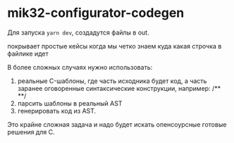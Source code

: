 # mik32-configurator-codegen

Для запуска `yarn dev`, создадутся файлы в out.

покрывает простые кейсы когда мы четко знаем куда какая строчка в файлике идет

В более сложных случаях нужно использовать:

1) реальные C-шаблоны, где часть исходника будет код, а часть заранее оговоренные синтаксические конструкции, например:
/** <body> **/
2) парсить шаблоны в реальный AST
3) генерировать код из AST. 

Это крайне сложная задача и надо будет искать опенсоурсные готовые решения для C.